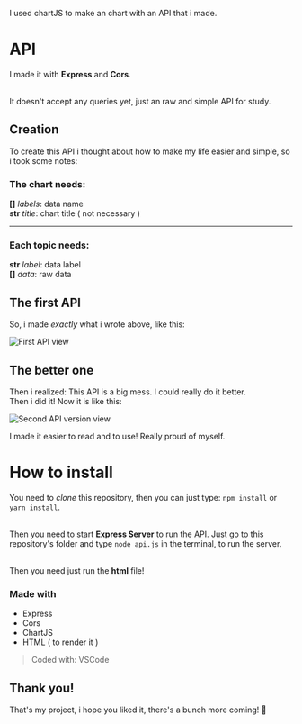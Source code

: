 I used chartJS to make an chart with an API that i made.

# API

I made it with **Express** and **Cors**. <br><br>

It doesn't accept any queries yet, just an raw and simple API for study.

## Creation

To create this API i thought about how to make my life easier and simple, so i took some notes:

### The chart needs:

**[]** _labels_: data name<br>
**str** _title_: chart title ( not necessary )

---

### Each topic needs:

**str** _label_: data label<br>
**[]** _data_: raw data

## The first API

So, i made _exactly_ what i wrote above, like this:

![First API view]()

## The better one

Then i realized: This API is a big mess. I could really do it better. <br>
Then i did it! Now it is like this:

![Second API version view]()

I made it easier to read and to use! Really proud of myself.

# How to install

You need to _clone_ this repository, then you can just type: `npm install` or `yarn install`.<br><br>

Then you need to start **Express Server** to run the API. Just go to this repository's folder and type `node api.js` in the terminal, to run the server. <br><br>

Then you need just run the **html** file!

### Made with

* Express
* Cors
* ChartJS
* HTML ( to render it )

> Coded with: VSCode

## Thank you!

That's my project, i hope you liked it, there's a bunch more coming! :purple_heart: